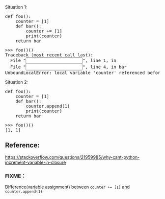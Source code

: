 
Situation 1:
<pre>
def foo():
    counter = [1]
    def bar():
        counter += [1]
        print(counter)
    return bar
</pre>
<pre>
>>> foo()() 
Traceback (most recent call last):
  File "<input>", line 1, in <module>
  File "<input>", line 4, in bar
UnboundLocalError: local variable 'counter' referenced before assignment
</pre>

Situation 2:
<pre>
def foo():
    counter = [1]
    def bar():
        counter.append(1)
        print(counter)
    return bar
</pre>
<pre>
>>> foo()()
[1, 1]
</pre>


## Reference:

https://stackoverflow.com/questions/21959985/why-cant-python-increment-variable-in-closure

### FIXME：
Difference(variable assignment) between `counter += [1]` and `counter.append(1)` 